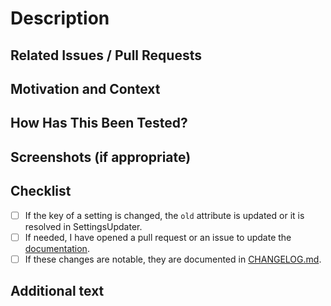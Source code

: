 # Description

<!--- We squash and merge pull requests, so the title of the PR will be the title of the merge commit -->

<!--- Please follow https://www.conventionalcommits.org/ in the title --->

<!--- Describe your changes in detail -->

## Related Issues / Pull Requests

<!--- If your PR fixes/resolves one or more issues, or is related to
    another PR, link to them here. -->

<!--- See: https://docs.github.com/en/free-pro-team@latest/github/managing-your-work-on-github/linking-a-pull-request-to-an-issue#linking-a-pull-request-to-an-issue-using-a-keyword --->

## Motivation and Context

<!--- Why is this change required? What problem does it solve? -->

## How Has This Been Tested?

<!--- Tested on which OS(s)? Tested on light/dark system theme? -->

## Screenshots (if appropriate)

## Checklist

<!--- Go over all the following points, and put an `x` in all
     the boxes that apply. -->

<!--- You can open a pull request before all these are done, but
     they should be done before getting merged. -->

- [ ] If the key of a setting is changed, the `old` attribute is updated or
  it is resolved in SettingsUpdater.
- [ ] If needed, I have opened a pull request or an issue to update the
  [documentation](http://jmuelbert.github.io/checkconnct/).
- [ ] If these changes are notable, they are documented in
  [CHANGELOG.md](https://github.com/jmuelbert/checkconnct/blob/master/CHANGELOG.md).

## Additional text

<!--- Anything else you want to say. For example, mention
 the translators if the translations need to be updated. --->
